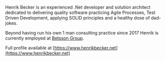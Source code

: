 Henrik Becker is an experienced .Net developer and solution architect dedicated to delivering quality software practicing Agile Processes, Test Driven Development, applying SOLID principles and a healthy dose of dad-jokes.

Beyond having run his own 1 man consulting practice since 2017 Henrik is currently employed at [Betsson Group](https://www.betssongroup.com/).

Full profile available at [https://www.henrikbecker.net](https://www.henrikbecker.net)

<!---
handiman/handiman is a ✨ special ✨ repository because its `README.md` (this file) appears on your GitHub profile.
You can click the Preview link to take a look at your changes.
--->
